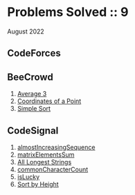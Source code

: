 # Problems Solved :: 9
August 2022

CodeForces
-----------------

BeeCrowd
-----------------
1. [Average 3](https://www.beecrowd.com.br/judge/en/problems/view/1040)
1. [Coordinates of a Point](https://www.beecrowd.com.br/judge/en/problems/view/1041)
1. [Simple Sort](https://www.beecrowd.com.br/judge/en/problems/view/1042)

CodeSignal
-----------------
1. [almostIncreasingSequence](https://app.codesignal.com/arcade/intro/level-2/2mxbGwLzvkTCKAJMG)
1. [matrixElementsSum](https://app.codesignal.com/arcade/intro/level-2/xskq4ZxLyqQMCLshr)
1. [All Longest Strings](https://app.codesignal.com/arcade/intro/level-3/fzsCQGYbxaEcTr2bL)
1. [commonCharacterCount](https://app.codesignal.com/arcade/intro/level-3/JKKuHJknZNj4YGL32)
1. [isLucky](https://app.codesignal.com/arcade/intro/level-3/3AdBC97QNuhF6RwsQ)
1. [Sort by Height](https://app.codesignal.com/arcade/intro/level-3/D6qmdBL2NYz49XHwM)
